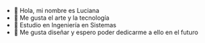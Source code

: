 - 👋 Hola, mi nombre es Luciana
- 👀 Me gusta el arte y la tecnología
- 🌱 Estudio en Ingeniería en Sistemas
- 💞️ Me gusta diseñar y espero poder dedicarme a ello en el futuro

<!---
luxiiana/luxiiana is a ✨ special ✨ repository because its `README.md` (this file) appears on your GitHub profile.
You can click the Preview link to take a look at your changes.
--->
